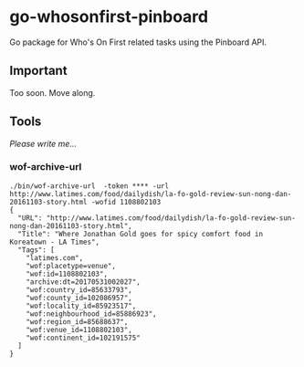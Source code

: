 # go-whosonfirst-pinboard

Go package for Who's On First related tasks using the Pinboard API.

## Important

Too soon. Move along.

## Tools

_Please write me..._

### wof-archive-url

```
./bin/wof-archive-url  -token **** -url http://www.latimes.com/food/dailydish/la-fo-gold-review-sun-nong-dan-20161103-story.html -wofid 1108802103
{
  "URL": "http://www.latimes.com/food/dailydish/la-fo-gold-review-sun-nong-dan-20161103-story.html", 
  "Title": "Where Jonathan Gold goes for spicy comfort food in Koreatown - LA Times", 
  "Tags": [
    "latimes.com", 
    "wof:placetype=venue", 
    "wof:id=1108802103", 
    "archive:dt=20170531002027", 
    "wof:country_id=85633793", 
    "wof:county_id=102086957", 
    "wof:locality_id=85923517", 
    "wof:neighbourhood_id=85886923", 
    "wof:region_id=85688637", 
    "wof:venue_id=1108802103", 
    "wof:continent_id=102191575"
  ]
}
```